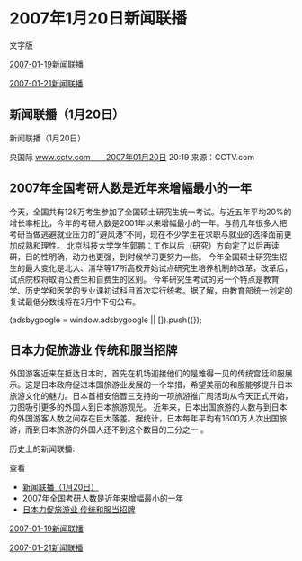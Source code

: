 







# 2007年1月20日新闻联播
 文字版








[2007-01-19新闻联播](/xinwenlianbo/20070119)


[2007-01-21新闻联播](/xinwenlianbo/20070121)





## 新闻联播（1月20日）


新闻联播（1月20日） 


央国际 www.cctv.com　　2007年01月20日 20:19 来源：CCTV.com


## 2007年全国考研人数是近年来增幅最小的一年


今天，全国共有128万考生参加了全国硕士研究生统一考试。与近五年平均20%的增长率相比，今年的考研人数是2001年以来增幅最小的一年。与前几年很多人把考研当做逃避就业压力的“避风港”不同，现在不少学生在求职与就业的选择面前更加成熟和理性。
北京科技大学学生郭鹏：工作以后（研究）方向定了以后再读研，目的性明确，动力也更强，到时候学习更努力一些。
今年全国硕士研究生招生的最大变化是北大、清华等17所高校开始试点研究生培养机制的改革，改革后，试点院校将取消公费生和自费生的区别。
今年研究生考试的另一个特点是教育学、历史学和医学的专业课初试科目首次实行统考。据了解，由教育部统一划定的复试最低分数线将在3月中下旬公布。





 (adsbygoogle = window.adsbygoogle || []).push({});

 
## 日本力促旅游业 传统和服当招牌


外国游客近来在抵达日本时，首先在机场迎接他们的是难得一见的传统宫廷和服展示。这是日本政府促进本国旅游业发展的一个举措，希望美丽的和服能够提升日本旅游文化的魅力。日本首相安倍晋三支持的一项旅游推广周活动从今天正式开始，力图吸引更多的外国人到日本旅游观光。
近年来，日本出国旅游的人数与到日本的外国游客人数之间存在巨大落差。据统计，日本每年平均有1600万人次出国旅游，而到日本旅游的外国人还不到这个数目的三分之一 。






历史上的新闻联播:

 查看
 

* [新闻联播（1月20日）](#新闻联播（1月20日）)
* [2007年全国考研人数是近年来增幅最小的一年](#2007年全国考研人数是近年来增幅最小的一年)
* [日本力促旅游业 传统和服当招牌](#日本力促旅游业-传统和服当招牌)






[2007-01-19新闻联播](/xinwenlianbo/20070119)


[2007-01-21新闻联播](/xinwenlianbo/20070121)




